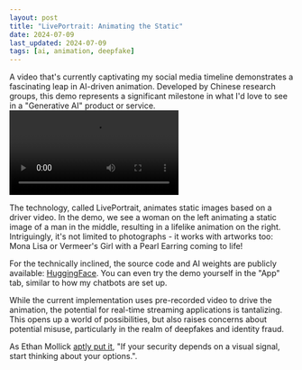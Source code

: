 ```yaml
---
layout: post
title: "LivePortrait: Animating the Static"
date: 2024-07-09
last_updated: 2024-07-09
tags: [ai, animation, deepfake]
---
```


A video that's currently captivating my social media timeline demonstrates a fascinating leap in AI-driven animation. Developed by Chinese research groups, this demo represents a significant milestone in what I'd love to see in a "Generative AI" product or service.
![Driver video animating still image](assets/img/liveportrait.mp4)

The technology, called LivePortrait, animates static images based on a driver video. In the demo, we see a woman on the left animating a static image of a man in the middle, resulting in a lifelike animation on the right. Intriguingly, it's not limited to photographs - it works with artworks too: Mona Lisa or Vermeer's Girl with a Pearl Earring coming to life!

For the technically inclined, the source code and AI weights are publicly available: [HuggingFace](https://huggingface.co/spaces/KwaiVGI/LivePortrait/tree/main). You can even try the demo yourself in the "App" tab, similar to how my chatbots are set up.

While the current implementation uses pre-recorded video to drive the animation, the potential for real-time streaming applications is tantalizing. This opens up a world of possibilities, but also raises concerns about potential misuse, particularly in the realm of deepfakes and identity fraud.

As Ethan Mollick [aptly put it](https://x.com/emollick/status/1809387705656086653), "If your security depends on a visual signal, start thinking about your options.".